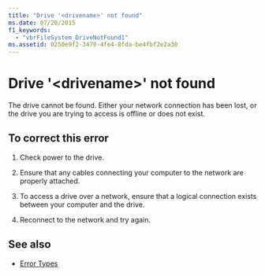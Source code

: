 ```yaml
---
title: "Drive '<drivename>' not found"
ms.date: 07/20/2015
f1_keywords: 
  - "vbrFileSystem_DriveNotFound1"
ms.assetid: 0250e9f2-3470-4fe4-8fda-be4fbf2e2a30
---
```

# Drive '\<drivename>' not found
The drive cannot be found. Either your network connection has been lost, or the drive you are trying to access is offline or does not exist.  
  
## To correct this error  
  
1. Check power to the drive.  
  
2. Ensure that any cables connecting your computer to the network are properly attached.  
  
3. To access a drive over a network, ensure that a logical connection exists between your computer and the drive.  
  
4. Reconnect to the network and try again.  
  
## See also

- [Error Types](../../visual-basic/programming-guide/language-features/error-types.md)
